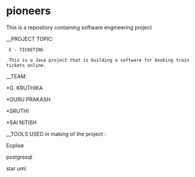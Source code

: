 # pioneers
This is a repository containing software engineering project 

__PROJECT TOPIC: 
     
     E - TICKETING 
     
     This is a Java project that is building a software for booking train tickets online. 

__TEAM:

*G. KRUTHIKA    

*GURU PRAKASH

*SRUTHI

*SAI NITISH


__TOOLS USED in making of the project :

Ecplise

postgresql

star uml




